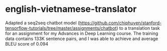 # english-vietnamese-translator
Adapted a seq2seq chatbot model (https://github.com/chiphuyen/stanford-tensorflow-tutorials/tree/master/assignments/chatbot) to a translation task for an assignment for my Advances in Deep Learning course. The training data contains 133K sentence pairs, and I was able to achieve and average BLEU score of 0.094
